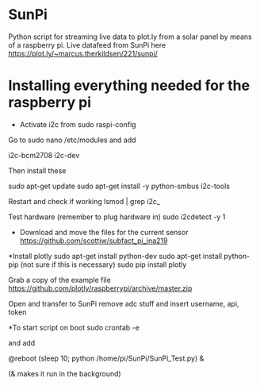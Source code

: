 # SunPi 
Python script for streaming live data to plot.ly from a solar panel by means of a raspberry pi.
Live datafeed from SunPi here https://plot.ly/~marcus.therkildsen/221/sunpi/

# Installing everything needed for the raspberry pi

* Activate i2c from sudo raspi-config

Go to sudo nano /etc/modules and add

i2c-bcm2708
i2c-dev


Then install these

sudo apt-get update
sudo apt-get install -y python-smbus i2c-tools


Restart and check if working 
lsmod | grep i2c_


Test hardware (remember to plug hardware in)
sudo i2cdetect -y 1

* Download and move the files for the current sensor
https://github.com/scottjw/subfact_pi_ina219


*Install plotly 
sudo apt-get install python-dev
sudo apt-get install python-pip (not sure if this is necessary)
sudo pip install plotly 

Grab a copy of the example file 
https://github.com/plotly/raspberrypi/archive/master.zip

Open and transfer to SunPi
remove adc stuff and insert username, api, token

*To start script on boot 
sudo crontab -e

and add 

@reboot (sleep 10; python /home/pi/SunPi/SunPi_Test.py) &

(& makes it run in the background)

